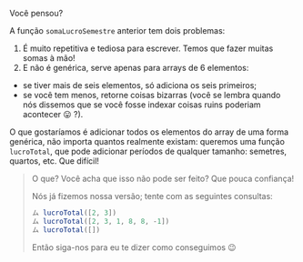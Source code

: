 Você pensou?

A função `somaLucroSemestre` anterior tem dois problemas:

1. É muito repetitiva e tediosa para escrever. Temos que fazer muitas somas à mão!
2. E não é genérica, serve apenas para arrays de 6 elementos:

  * se tiver mais de seis elementos, só adiciona os seis primeiros;
  * se você tem menos, retorne coisas bizarras (você se lembra quando nós dissemos que se você fosse indexar coisas ruins poderiam acontecer :stuck_out_tongue: ?).

O que gostaríamos é adicionar todos os elementos do array de uma forma genérica, não importa quantos realmente existam: queremos uma função `lucroTotal`, que pode adicionar períodos de qualquer tamanho: semetres, quartos, etc. Que difícil!

> O que? Você acha que isso não pode ser feito? Que pouca confiança!
>
> Nós já fizemos nossa versão; tente com as seguintes consultas:
>
>```javascript
>ム lucroTotal([2, 3])
>ム lucroTotal([2, 3, 1, 8, 8, -1])
>ム lucroTotal([])
>```
> Então siga-nos para eu te dizer como conseguimos :wink:

